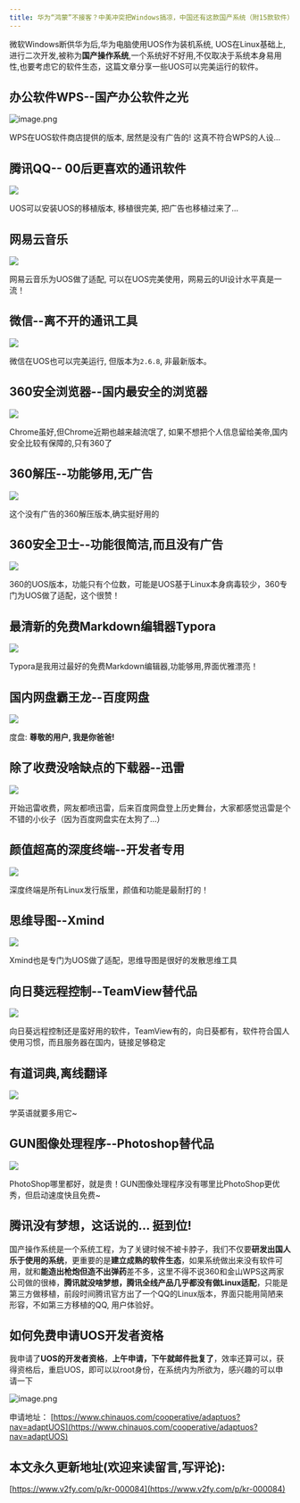 ```yaml
---
title: 华为“鸿蒙”不接客？中美冲突把Windows搞凉，中国还有这款国产系统（附15款软件）
---
```


微软Windows断供华为后,华为电脑使用UOS作为装机系统, UOS在Linux基础上,进行二次开发,被称为**国产操作系统**,一个系统好不好用,不仅取决于系统本身易用性,也要考虑它的软件生态，这篇文章分享一些UOS可以完美运行的软件。



## 办公软件WPS--国产办公软件之光

![image.png](https://www.v2fy.com/asset/0i/jikemiji/jikemiji-md/kr-000084.assets/1240-20200723204347553.png)

WPS在UOS软件商店提供的版本, 居然是没有广告的! 这真不符合WPS的人设...

## 腾讯QQ-- 00后更喜欢的通讯软件

![](https://www.v2fy.com/asset/0i/jikemiji/jikemiji-md/kr-000084.assets/1240.png)

UOS可以安装UOS的移植版本, 移植很完美, 把广告也移植过来了...

## 网易云音乐

![](https://www.v2fy.com/asset/0i/jikemiji/jikemiji-md/kr-000084.assets/1240-20200723204347925.png)

网易云音乐为UOS做了适配, 可以在UOS完美使用，网易云的UI设计水平真是一流！


## 微信--离不开的通讯工具

![](https://www.v2fy.com/asset/0i/jikemiji/jikemiji-md/kr-000084.assets/1240-20200723204347502.png)

微信在UOS也可以完美运行, 但版本为`2.6.8`, 非最新版本。


## 360安全浏览器--国内最安全的浏览器


![](https://www.v2fy.com/asset/0i/jikemiji/jikemiji-md/kr-000084.assets/1240-20200723204347568.png)

Chrome虽好,但Chrome近期也越来越流氓了, 如果不想把个人信息留给美帝,国内安全比较有保障的,只有360了

## 360解压--功能够用,无广告

![](https://www.v2fy.com/asset/0i/jikemiji/jikemiji-md/kr-000084.assets/1240-20200723204347626.png)

这个没有广告的360解压版本,确实挺好用的

## 360安全卫士--功能很简洁,而且没有广告

![](https://www.v2fy.com/asset/0i/jikemiji/jikemiji-md/kr-000084.assets/1240-20200723204347376.png)

360的UOS版本，功能只有个位数，可能是UOS基于Linux本身病毒较少，360专门为UOS做了适配，这个很赞！


## 最清新的免费Markdown编辑器Typora

![](https://www.v2fy.com/asset/0i/jikemiji/jikemiji-md/kr-000084.assets/1240-20200723204347441.png)

Typora是我用过最好的免费Markdown编辑器,功能够用,界面优雅漂亮！

## 国内网盘霸王龙--百度网盘

![](https://www.v2fy.com/asset/0i/jikemiji/jikemiji-md/kr-000084.assets/1240-20200723204347603.png)

度盘: **尊敬的用户, 我是你爸爸!**

## 除了收费没啥缺点的下载器--迅雷


![](https://www.v2fy.com/asset/0i/jikemiji/jikemiji-md/kr-000084.assets/1240-20200723204347742.png)

开始迅雷收费，网友都喷迅雷，后来百度网盘登上历史舞台，大家都感觉迅雷是个不错的小伙子（因为百度网盘实在太狗了...）


## 颜值超高的深度终端--开发者专用

![](https://www.v2fy.com/asset/0i/jikemiji/jikemiji-md/kr-000084.assets/1240-20200723204347767.png)

深度终端是所有Linux发行版里，颜值和功能是最耐打的！

## 思维导图--Xmind

![](https://www.v2fy.com/asset/0i/jikemiji/jikemiji-md/kr-000084.assets/1240-20200723204347859.png)

Xmind也是专门为UOS做了适配，思维导图是很好的发散思维工具


## 向日葵远程控制--TeamView替代品


![](https://www.v2fy.com/asset/0i/jikemiji/jikemiji-md/kr-000084.assets/1240-20200723204347724.png)

向日葵远程控制还是蛮好用的软件，TeamView有的，向日葵都有，软件符合国人使用习惯，而且服务器在国内，链接足够稳定

## 有道词典,离线翻译


![](https://www.v2fy.com/asset/0i/jikemiji/jikemiji-md/kr-000084.assets/1240-20200723204347965.png)

学英语就要多用它~

## GUN图像处理程序--Photoshop替代品


![](https://www.v2fy.com/asset/0i/jikemiji/jikemiji-md/kr-000084.assets/1240-20200723204347866.png)

PhotoShop哪里都好，就是贵！GUN图像处理程序没有哪里比PhotoShop更优秀，但启动速度快且免费~

## 腾讯没有梦想，这话说的... 挺到位!

国产操作系统是一个系统工程，为了关键时候不被卡脖子，我们不仅要**研发出国人乐于使用的系统**，更重要的是**建立成熟的软件生态**，如果系统做出来没有软件可用，就和**能造出枪炮但造不出弹药**差不多，这里不得不说360和金山WPS这两家公司做的很棒，**腾讯就没啥梦想，腾讯全线产品几乎都没有做Linux适配**，只能是第三方做移植，前段时间腾讯官方出了一个QQ的Linux版本，界面只能用简陋来形容，不如第三方移植的QQ, 用户体验好。

## 如何免费申请UOS开发者资格

我申请了**UOS的开发者资格**，**上午申请，下午就邮件批复了**，效率还算可以，获得资格后，重启UOS，即可以以root身份，在系统内为所欲为，感兴趣的可以申请一下

![image.png](https://www.v2fy.com/asset/0i/jikemiji/jikemiji-md/kr-000084.assets/1240-20200723204347840.png)

申请地址： [https://www.chinauos.com/cooperative/adaptuos?nav=adaptUOS](https://www.chinauos.com/cooperative/adaptuos?nav=adaptUOS)


## 本文永久更新地址(欢迎来读留言,写评论):

[https://www.v2fy.com/p/kr-000084](https://www.v2fy.com/p/kr-000084)

